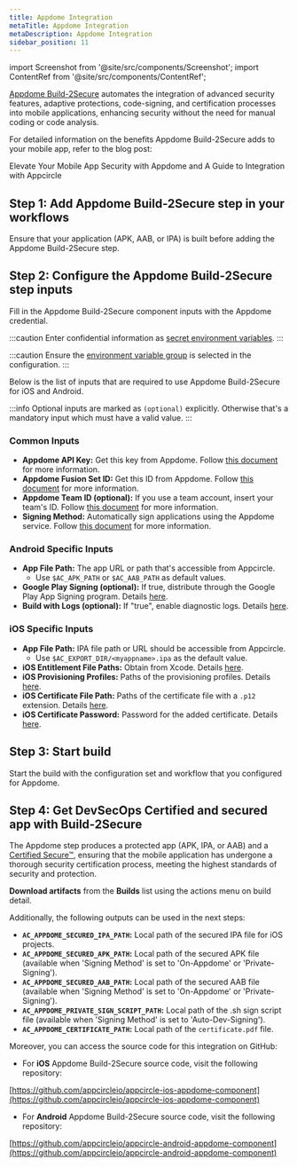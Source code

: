 ```yaml
---
title: Appdome Integration
metaTitle: Appdome Integration
metaDescription: Appdome Integration
sidebar_position: 11
---
```


import Screenshot from '@site/src/components/Screenshot';
import ContentRef from '@site/src/components/ContentRef';

[Appdome Build-2Secure](https://apis.appdome.com/docs/integrate-in-cicd) automates the integration of advanced security features, adaptive protections, code-signing, and certification processes into mobile applications, enhancing security without the need for manual coding or code analysis.

For detailed information on the benefits Appdome Build-2Secure adds to your mobile app, refer to the blog post:

<ContentRef url="https://appcircle.io/blog/elevate-your-mobile-app-security-with-appdome-and-a-guide-to-integration-with-appcircle">Elevate Your Mobile App Security with Appdome and A Guide to Integration with Appcircle</ContentRef>

## Step 1: Add Appdome Build-2Secure step in your workflows

Ensure that your application (APK, AAB, or IPA) is built before adding the Appdome Build-2Secure step.

<Screenshot url='https://cdn.appcircle.io/docs/assets/video-appdome-blog-1.gif' />

## Step 2: Configure the Appdome Build-2Secure step inputs

Fill in the Appdome Build-2Secure component inputs with the Appdome credential.

<Screenshot url='https://cdn.appcircle.io/docs/assets/appdome-blog-1.png' />

:::caution
Enter confidential information as [secret environment variables](https://docs.appcircle.io/environment-variables/managing-variables#adding-key-and-text-based-value-pairs).
:::

:::caution
Ensure the [environment variable group](https://docs.appcircle.io/environment-variables/managing-variables#using-environment-variable-groups-in-builds) is selected in the configuration.
:::

Below is the list of inputs that are required to use Appdome Build-2Secure for iOS and Android.

:::info
Optional inputs are marked as `(optional)` explicitly. Otherwise that's a mandatory input which must have a valid value.
:::

### Common Inputs

- **Appdome API Key:** Get this key from Appdome. Follow [this document](https://apis.appdome.com/docs/getting-started#getting-and-resetting-your-appdomes-build2secure-api-token) for more information.
- **Appdome Fusion Set ID:** Get this ID from Appdome. Follow [this document](https://apis.appdome.com/docs/getting-started#getting-a-fusion-sets-id) for more information.
- **Appdome Team ID (optional):** If you use a team account, insert your team's ID. Follow [this document](https://apis.appdome.com/docs/getting-started#getting-a-teams-id) for more information.
- **Signing Method:** Automatically sign applications using the Appdome service. Follow [this document](https://www.appdome.com/how-to/devsecops-automation-mobile-cicd/automated-signing-secured-android-ios/automatic-code-signing-for-secured-android-apps-on-appdome/) for more information.

### Android Specific Inputs

- **App File Path:** The app URL or path that's accessible from Appcircle.
  - Use `$AC_APK_PATH` or `$AC_AAB_PATH` as default values.
- **Google Play Signing (optional):** If true, distribute through the Google Play App Signing program. Details [here](https://www.appdome.com/how-to/devsecops-automation-mobile-cicd/automated-signing-secured-android-ios/automatic-code-signing-for-secured-android-apps-on-appdome/).
- **Build with Logs (optional):** If "true", enable diagnostic logs. Details [here](https://www.appdome.com/how-to/devsecops-automation-mobile-cicd/test-secured-mobile-apps/appdome-diagnostic-logs-for-troubleshooting-secured-apps/).

### iOS Specific Inputs

<Screenshot url='https://cdn.appcircle.io/docs/assets/appdome-blog-2.png' />

- **App File Path:** IPA file path or URL should be accessible from Appcircle.
  - Use `$AC_EXPORT_DIR/<myappname>.ipa` as the default value.
- **iOS Entitlement File Paths:** Obtain from Xcode. Details [here](https://www.appdome.com/how-to/devsecops-automation-mobile-cicd/automated-signing-secured-android-ios/extract-and-use-ios-entitlements-files-for-signing-secured-ios-app/).
- **iOS Provisioning Profiles:** Paths of the provisioning profiles. Details [here](https://www.appdome.com/dev-sec-blog/best-practices-for-signing-ios-applications/).
- **iOS Certificate File Path:** Paths of the certificate file with a `.p12` extension. Details [here](https://www.appdome.com/dev-sec-blog/best-practices-for-signing-ios-applications/).
- **iOS Certificate Password:** Password for the added certificate. Details [here](https://www.appdome.com/dev-sec-blog/best-practices-for-signing-ios-applications/).

## Step 3: Start build

Start the build with the configuration set and workflow that you configured for Appdome.

<Screenshot url='https://cdn.appcircle.io/docs/assets/appdome-blog-3.png' />

## Step 4: Get DevSecOps Certified and secured app with Build-2Secure

The Appdome step produces a protected app (APK, IPA, or AAB) and a [Certified Secure™](https://www.appdome.com/certified-secure-mobile-devsecops-certification/), ensuring that the mobile application has undergone a thorough security certification process, meeting the highest standards of security and protection.

**Download artifacts** from the **Builds** list using the actions menu on build detail.

<Screenshot url='https://cdn.appcircle.io/docs/assets/video-appdome-blog-2.gif' />

Additionally, the following outputs can be used in the next steps:

- **`AC_APPDOME_SECURED_IPA_PATH`:** Local path of the secured IPA file for iOS projects.
- **`AC_APPDOME_SECURED_APK_PATH`:** Local path of the secured APK file (available when 'Signing Method' is set to 'On-Appdome' or 'Private-Signing').
- **`AC_APPDOME_SECURED_AAB_PATH`:** Local path of the secured AAB file (available when 'Signing Method' is set to 'On-Appdome' or 'Private-Signing').
- **`AC_APPDOME_PRIVATE_SIGN_SCRIPT_PATH`:** Local path of the .sh sign script file (available when 'Signing Method' is set to 'Auto-Dev-Signing').
- **`AC_APPDOME_CERTIFICATE_PATH`:** Local path of the `certificate.pdf` file.

Moreover, you can access the source code for this integration on GitHub:

- For **iOS** Appdome Build-2Secure source code, visit the following repository:

[https://github.com/appcircleio/appcircle-ios-appdome-component](https://github.com/appcircleio/appcircle-ios-appdome-component)

- For **Android** Appdome Build-2Secure source code, visit the following repository:

[https://github.com/appcircleio/appcircle-android-appdome-component](https://github.com/appcircleio/appcircle-android-appdome-component)
